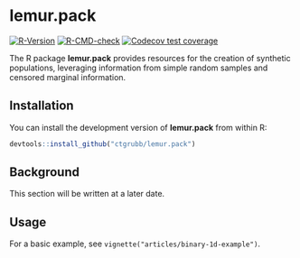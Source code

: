 # lemur.pack

[![R-Version](https://img.shields.io/badge/R%3E%3D-3.5.0-blue)](https://img.shields.io/badge/R%3E%3D-3.5.0-blue)
[![R-CMD-check](https://github.com/ctgrubb/lemur.pack/workflows/R-CMD-check/badge.svg)](https://github.com/ctgrubb/lemur.pack/actions)
[![Codecov test coverage](https://codecov.io/gh/ctgrubb/lemur.pack/branch/master/graph/badge.svg)](https://codecov.io/gh/ctgrubb/lemur.pack)

The R package **lemur.pack** provides resources for the creation of synthetic populations, leveraging information from 
simple random samples and censored marginal information.

## Installation

You can install the development version of **lemur.pack** from within R:

```r
devtools::install_github("ctgrubb/lemur.pack")
```

## Background

This section will be written at a later date.

## Usage

For a basic example, see `vignette("articles/binary-1d-example")`.
